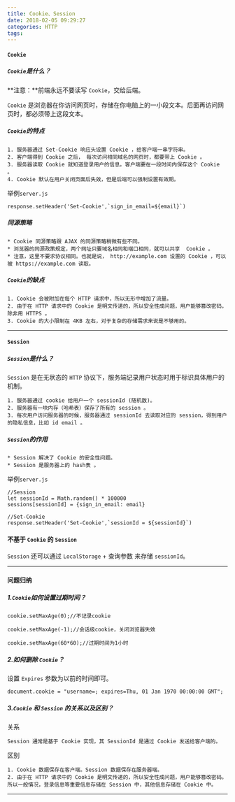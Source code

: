 ```yaml
---
title: Cookie、Session
date: 2018-02-05 09:29:27
categories: HTTP
tags:
---
```

#### `Cookie`

##### `Cookie`是什么？

**注意：**前端永远不要读写 `Cookie`，交给后端。

`Cookie` 是浏览器在你访问网页时，存储在你电脑上的一小段文本。后面再访问网页时，都必须带上这段文本。

##### `Cookie`的特点
 
	1. 服务器通过 Set-Cookie 响应头设置 Cookie ，给客户端一串字符串。
	2. 客户端得到 Cookie 之后， 每次访问相同域名的网页时，都要带上 Cookie 。
	3. 服务器读取 Cookie 就知道登录用户的信息。客户端要在一段时间内保存这个 Cookie 。
	4. Cookie 默认在用户关闭页面后失效，但是后端可以强制设置有效期。

举例`server.js`

	response.setHeader('Set-Cookie',`sign_in_email=${email}`)
	
	
##### 同源策略

	* Cookie 同源策略跟 AJAX 的同源策略稍微有些不同。
	* 浏览器的同源政策规定，两个网址只要域名相同和端口相同，就可以共享  Cookie 。
	* 注意，这里不要求协议相同。也就是说， http://example.com 设置的 Cookie ，可以被 https://example.com 读取。

##### `Cookie`的缺点

	1. Cookie 会被附加在每个 HTTP 请求中，所以无形中增加了流量。
	2. 由于在 HTTP 请求中的 Cookie 是明文传递的，所以安全性成问题，用户能够篡改密码，除非用 HTTPS 。
	3. Cookie 的大小限制在 4KB 左右，对于复杂的存储需求来说是不够用的。

---

#### `Session`

##### `Session`是什么？

`Session` 是在无状态的 `HTTP` 协议下，服务端记录用户状态时用于标识具体用户的机制。

	1. 服务器通过 cookie 给用户一个 sessionId (随机数)。
	2. 服务器有一块内存（哈希表）保存了所有的 session 。 
	3. 每次用户访问服务器的时候，服务器通过 sessionId 去读取对应的 session，得到用户的隐私信息，比如 id email 。

##### `Session`的作用

	* Session 解决了 Cookie 的安全性问题。
	* Session 是服务器上的 hash表 。	

举例`server.js`

```
//Session
let sessionId = Math.random() * 100000 
sessions[sessionId] = {sign_in_email: email}

//Set-Cookie
response.setHeader('Set-Cookie',`sessionId = ${sessionId}`)
```

#### 不基于 `Cookie` 的 `Session`

`Session` 还可以通过 `LocalStorage` + 查询参数 来存储 `sessionId`。

---

#### 问题归纳

##### 1.`Cookie`如何设置过期时间？

	cookie.setMaxAge(0);//不记录cookie
	
	cookie.setMaxAge(-1);//会话级cookie，关闭浏览器失效
	
	cookie.setMaxAge(60*60);//过期时间为1小时
	

##### 2.如何删除 `Cookie`？

设置 `Expires` 参数为以前的时间即可。

	document.cookie = "username=; expires=Thu, 01 Jan 1970 00:00:00 GMT";


##### 3.`Cookie` 和 `Session` 的关系以及区别？

关系

	Session 通常是基于 Cookie 实现，其 SessionId 是通过 Cookie 发送给客户端的。

区别

	1. Cookie 数据保存在客户端。Session 数据保存在服务器端。
	2. 由于在 HTTP 请求中的 Cookie 是明文传递的，所以安全性成问题，用户能够篡改密码。所以一般情况，登录信息等重要信息存储在 Session 中，其他信息存储在 Cookie 中。 

---	